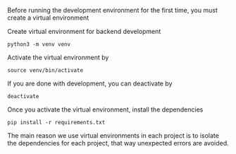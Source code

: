 Before running the development environment for the first time, you must create a virtual environment

Create virtual environment for backend development

```python3 -m venv venv```

Activate the virtual environment by

```source venv/bin/activate```

If you are done with development, you can deactivate by

```deactivate```

Once you activate the virtual environment, install the dependencies

```pip install -r requirements.txt```

The main reason we use virtual environments in each project is to isolate the dependencies for each project, that way unexpected errors are avoided.